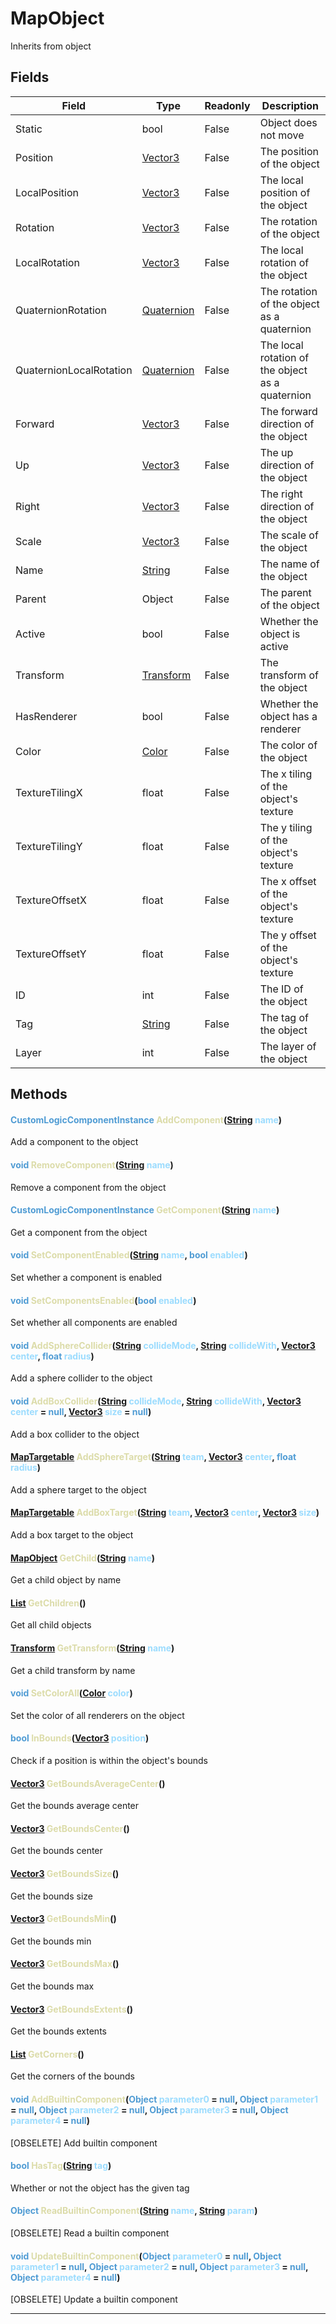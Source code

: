 # MapObject
Inherits from object
## Fields
|Field|Type|Readonly|Description|
|---|---|---|---|
|Static|bool|False|Object does not move|
|Position|[Vector3](../objects/Vector3.md)|False|The position of the object|
|LocalPosition|[Vector3](../objects/Vector3.md)|False|The local position of the object|
|Rotation|[Vector3](../objects/Vector3.md)|False|The rotation of the object|
|LocalRotation|[Vector3](../objects/Vector3.md)|False|The local rotation of the object|
|QuaternionRotation|[Quaternion](../objects/Quaternion.md)|False|The rotation of the object as a quaternion|
|QuaternionLocalRotation|[Quaternion](../objects/Quaternion.md)|False|The local rotation of the object as a quaternion|
|Forward|[Vector3](../objects/Vector3.md)|False|The forward direction of the object|
|Up|[Vector3](../objects/Vector3.md)|False|The up direction of the object|
|Right|[Vector3](../objects/Vector3.md)|False|The right direction of the object|
|Scale|[Vector3](../objects/Vector3.md)|False|The scale of the object|
|Name|[String](../static/String.md)|False|The name of the object|
|Parent|Object|False|The parent of the object|
|Active|bool|False|Whether the object is active|
|Transform|[Transform](../objects/Transform.md)|False|The transform of the object|
|HasRenderer|bool|False|Whether the object has a renderer|
|Color|[Color](../objects/Color.md)|False|The color of the object|
|TextureTilingX|float|False|The x tiling of the object's texture|
|TextureTilingY|float|False|The y tiling of the object's texture|
|TextureOffsetX|float|False|The x offset of the object's texture|
|TextureOffsetY|float|False|The y offset of the object's texture|
|ID|int|False|The ID of the object|
|Tag|[String](../static/String.md)|False|The tag of the object|
|Layer|int|False|The layer of the object|
## Methods
#### <span style="color:#509cd4;">CustomLogicComponentInstance</span> <span style="color:#dcdcaa;">AddComponent</span>(<span style="color:#509cd4;">[String](../static/String.md)</span> <span style="color:#9cdcfe;">name</span>)
Add a component to the object
#### <span style="color:#509cd4;">void</span> <span style="color:#dcdcaa;">RemoveComponent</span>(<span style="color:#509cd4;">[String](../static/String.md)</span> <span style="color:#9cdcfe;">name</span>)
Remove a component from the object
#### <span style="color:#509cd4;">CustomLogicComponentInstance</span> <span style="color:#dcdcaa;">GetComponent</span>(<span style="color:#509cd4;">[String](../static/String.md)</span> <span style="color:#9cdcfe;">name</span>)
Get a component from the object
#### <span style="color:#509cd4;">void</span> <span style="color:#dcdcaa;">SetComponentEnabled</span>(<span style="color:#509cd4;">[String](../static/String.md)</span> <span style="color:#9cdcfe;">name</span>, <span style="color:#509cd4;">bool</span> <span style="color:#9cdcfe;">enabled</span>)
Set whether a component is enabled
#### <span style="color:#509cd4;">void</span> <span style="color:#dcdcaa;">SetComponentsEnabled</span>(<span style="color:#509cd4;">bool</span> <span style="color:#9cdcfe;">enabled</span>)
Set whether all components are enabled
#### <span style="color:#509cd4;">void</span> <span style="color:#dcdcaa;">AddSphereCollider</span>(<span style="color:#509cd4;">[String](../static/String.md)</span> <span style="color:#9cdcfe;">collideMode</span>, <span style="color:#509cd4;">[String](../static/String.md)</span> <span style="color:#9cdcfe;">collideWith</span>, <span style="color:#509cd4;">[Vector3](../objects/Vector3.md)</span> <span style="color:#9cdcfe;">center</span>, <span style="color:#509cd4;">float</span> <span style="color:#9cdcfe;">radius</span>)
Add a sphere collider to the object
#### <span style="color:#509cd4;">void</span> <span style="color:#dcdcaa;">AddBoxCollider</span>(<span style="color:#509cd4;">[String](../static/String.md)</span> <span style="color:#9cdcfe;">collideMode</span>, <span style="color:#509cd4;">[String](../static/String.md)</span> <span style="color:#9cdcfe;">collideWith</span>, <span style="color:#509cd4;">[Vector3](../objects/Vector3.md)</span> <span style="color:#9cdcfe;">center</span> = <span style="color:#509cd4;">null</span>, <span style="color:#509cd4;">[Vector3](../objects/Vector3.md)</span> <span style="color:#9cdcfe;">size</span> = <span style="color:#509cd4;">null</span>)
Add a box collider to the object
#### <span style="color:#509cd4;">[MapTargetable](../objects/MapTargetable.md)</span> <span style="color:#dcdcaa;">AddSphereTarget</span>(<span style="color:#509cd4;">[String](../static/String.md)</span> <span style="color:#9cdcfe;">team</span>, <span style="color:#509cd4;">[Vector3](../objects/Vector3.md)</span> <span style="color:#9cdcfe;">center</span>, <span style="color:#509cd4;">float</span> <span style="color:#9cdcfe;">radius</span>)
Add a sphere target to the object
#### <span style="color:#509cd4;">[MapTargetable](../objects/MapTargetable.md)</span> <span style="color:#dcdcaa;">AddBoxTarget</span>(<span style="color:#509cd4;">[String](../static/String.md)</span> <span style="color:#9cdcfe;">team</span>, <span style="color:#509cd4;">[Vector3](../objects/Vector3.md)</span> <span style="color:#9cdcfe;">center</span>, <span style="color:#509cd4;">[Vector3](../objects/Vector3.md)</span> <span style="color:#9cdcfe;">size</span>)
Add a box target to the object
#### <span style="color:#509cd4;">[MapObject](../objects/MapObject.md)</span> <span style="color:#dcdcaa;">GetChild</span>(<span style="color:#509cd4;">[String](../static/String.md)</span> <span style="color:#9cdcfe;">name</span>)
Get a child object by name
#### <span style="color:#509cd4;">[List](../objects/List.md)</span> <span style="color:#dcdcaa;">GetChildren</span>()
Get all child objects
#### <span style="color:#509cd4;">[Transform](../objects/Transform.md)</span> <span style="color:#dcdcaa;">GetTransform</span>(<span style="color:#509cd4;">[String](../static/String.md)</span> <span style="color:#9cdcfe;">name</span>)
Get a child transform by name
#### <span style="color:#509cd4;">void</span> <span style="color:#dcdcaa;">SetColorAll</span>(<span style="color:#509cd4;">[Color](../objects/Color.md)</span> <span style="color:#9cdcfe;">color</span>)
Set the color of all renderers on the object
#### <span style="color:#509cd4;">bool</span> <span style="color:#dcdcaa;">InBounds</span>(<span style="color:#509cd4;">[Vector3](../objects/Vector3.md)</span> <span style="color:#9cdcfe;">position</span>)
Check if a position is within the object's bounds
#### <span style="color:#509cd4;">[Vector3](../objects/Vector3.md)</span> <span style="color:#dcdcaa;">GetBoundsAverageCenter</span>()
Get the bounds average center
#### <span style="color:#509cd4;">[Vector3](../objects/Vector3.md)</span> <span style="color:#dcdcaa;">GetBoundsCenter</span>()
Get the bounds center
#### <span style="color:#509cd4;">[Vector3](../objects/Vector3.md)</span> <span style="color:#dcdcaa;">GetBoundsSize</span>()
Get the bounds size
#### <span style="color:#509cd4;">[Vector3](../objects/Vector3.md)</span> <span style="color:#dcdcaa;">GetBoundsMin</span>()
Get the bounds min
#### <span style="color:#509cd4;">[Vector3](../objects/Vector3.md)</span> <span style="color:#dcdcaa;">GetBoundsMax</span>()
Get the bounds max
#### <span style="color:#509cd4;">[Vector3](../objects/Vector3.md)</span> <span style="color:#dcdcaa;">GetBoundsExtents</span>()
Get the bounds extents
#### <span style="color:#509cd4;">[List](../objects/List.md)</span> <span style="color:#dcdcaa;">GetCorners</span>()
Get the corners of the bounds
#### <span style="color:#509cd4;">void</span> <span style="color:#dcdcaa;">AddBuiltinComponent</span>(<span style="color:#509cd4;">Object</span> <span style="color:#9cdcfe;">parameter0</span> = <span style="color:#509cd4;">null</span>, <span style="color:#509cd4;">Object</span> <span style="color:#9cdcfe;">parameter1</span> = <span style="color:#509cd4;">null</span>, <span style="color:#509cd4;">Object</span> <span style="color:#9cdcfe;">parameter2</span> = <span style="color:#509cd4;">null</span>, <span style="color:#509cd4;">Object</span> <span style="color:#9cdcfe;">parameter3</span> = <span style="color:#509cd4;">null</span>, <span style="color:#509cd4;">Object</span> <span style="color:#9cdcfe;">parameter4</span> = <span style="color:#509cd4;">null</span>)
[OBSELETE] Add builtin component
#### <span style="color:#509cd4;">bool</span> <span style="color:#dcdcaa;">HasTag</span>(<span style="color:#509cd4;">[String](../static/String.md)</span> <span style="color:#9cdcfe;">tag</span>)
Whether or not the object has the given tag
#### <span style="color:#509cd4;">Object</span> <span style="color:#dcdcaa;">ReadBuiltinComponent</span>(<span style="color:#509cd4;">[String](../static/String.md)</span> <span style="color:#9cdcfe;">name</span>, <span style="color:#509cd4;">[String](../static/String.md)</span> <span style="color:#9cdcfe;">param</span>)
[OBSELETE] Read a builtin component
#### <span style="color:#509cd4;">void</span> <span style="color:#dcdcaa;">UpdateBuiltinComponent</span>(<span style="color:#509cd4;">Object</span> <span style="color:#9cdcfe;">parameter0</span> = <span style="color:#509cd4;">null</span>, <span style="color:#509cd4;">Object</span> <span style="color:#9cdcfe;">parameter1</span> = <span style="color:#509cd4;">null</span>, <span style="color:#509cd4;">Object</span> <span style="color:#9cdcfe;">parameter2</span> = <span style="color:#509cd4;">null</span>, <span style="color:#509cd4;">Object</span> <span style="color:#9cdcfe;">parameter3</span> = <span style="color:#509cd4;">null</span>, <span style="color:#509cd4;">Object</span> <span style="color:#9cdcfe;">parameter4</span> = <span style="color:#509cd4;">null</span>)
[OBSELETE] Update a builtin component

---

